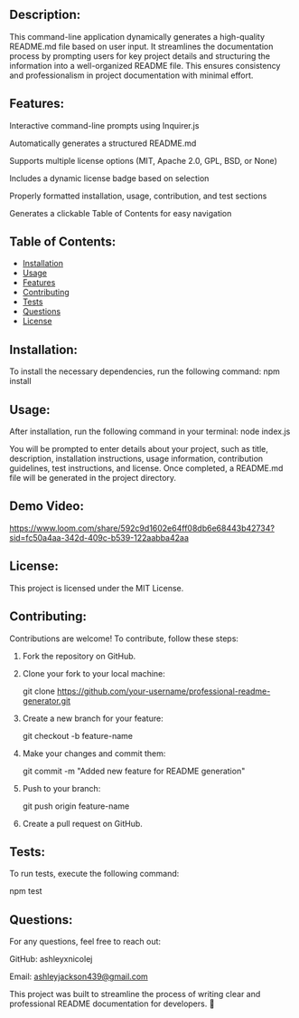 ## Description: 
This command-line application dynamically generates a high-quality README.md file based on user input. It streamlines the documentation process by prompting users for key project details and structuring the information into a well-organized README file. This ensures consistency and professionalism in project documentation with minimal effort.

## Features: 
 Interactive command-line prompts using Inquirer.js

 Automatically generates a structured README.md

 Supports multiple license options (MIT, Apache 2.0, GPL, BSD, or None)

 Includes a dynamic license badge based on selection

 Properly formatted installation, usage, contribution, and test sections

 Generates a clickable Table of Contents for easy navigation

## Table of Contents: 
- [Installation](#installation)
- [Usage](#usage)
- [Features](#features)
- [Contributing](#contributing)
- [Tests](#tests)
- [Questions](#questions)
- [License](#license)


## Installation: 
 To install the necessary dependencies, run the following command:
     npm install


## Usage:
 After installation, run the following command in your terminal:
    node index.js

You will be prompted to enter details about your project, such as title, description, installation instructions, usage information, contribution guidelines, test    instructions, and license. Once completed, a README.md file will be generated in the project directory.



## Demo Video: 
https://www.loom.com/share/592c9d1602e64ff08db6e68443b42734?sid=fc50a4aa-342d-409c-b539-122aabba42aa


## License:

This project is licensed under the MIT License.


## Contributing:

Contributions are welcome! To contribute, follow these steps:

1. Fork the repository on GitHub.

2. Clone your fork to your local machine:

   git clone https://github.com/your-username/professional-readme-generator.git

3. Create a new branch for your feature:

   git checkout -b feature-name

4. Make your changes and commit them:

   git commit -m "Added new feature for README generation"

5. Push to your branch:

   git push origin feature-name

6. Create a pull request on GitHub.


## Tests:

To run tests, execute the following command:

npm test

## Questions: 

For any questions, feel free to reach out:

GitHub: ashleyxnicolej

Email: ashleyjackson439@gmail.com

This project was built to streamline the process of writing clear and professional README documentation for developers. 🚀
